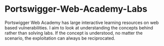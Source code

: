 # Portswigger-Web-Academy-Labs

Portswigger Web Academy has large interactive learning resources on web based vulnerabilities. I aim to look at understanding the concepts behind rather than solving labs. If the concept is understood, no matter the scenario, the exploitation can always be reciprocated. 

